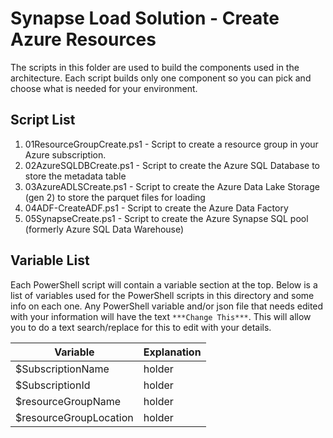 # Synapse Load Solution - Create Azure Resources
The scripts in this folder are used to build the components used in the architecture.  Each script builds only one component so you can pick and choose what is needed for your environment.    
	

## Script List 
1. 01ResourceGroupCreate.ps1 - Script to create a resource group in your Azure subscription.  
2. 02AzureSQLDBCreate.ps1 - Script to create the Azure SQL Database to store the metadata table
3. 03AzureADLSCreate.ps1 - Script to create the Azure Data Lake Storage (gen 2) to store the parquet files for loading
4. 04ADF-CreateADF.ps1 - Script to create the Azure Data Factory 
5. 05SynapseCreate.ps1 - Script to create the Azure Synapse SQL pool (formerly Azure SQL Data Warehouse)

## Variable List 
Each PowerShell script will contain a variable section at the top.  Below is a list of variables used for the PowerShell scripts in this directory and some info on each one.  Any PowerShell variable and/or json file that needs edited with your information will have the text `***Change This***`.  This will allow you to do a text search/replace for this to edit with your details.  

| Variable        | Explanation |          
| ------------- |-------------| 
| $SubscriptionName     | holder | 
| $SubscriptionId      | holder    |  
| $resourceGroupName | holder      |
| $resourceGroupLocation | holder |
